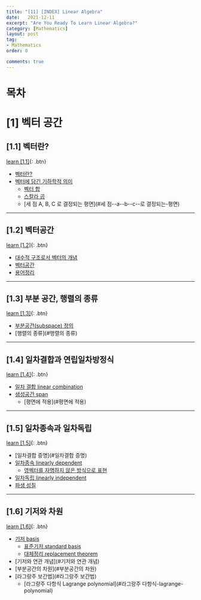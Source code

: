 ```yaml
---
title: "[11] [INDEX] Linear Algebra"
date:   2021-12-11
excerpt: "Are You Ready To Learn Linear Algebra?"
category: [Mathematics]
layout: post
tag:
- Mathematics
order: 0

comments: true
---
```


# 목차

# [1] 벡터 공간 


## [1.1] 벡터란?
[learn [1.1]](https://yerimoh.github.io/LIN11/){: .btn}   
- [벡터란?](#벡터란-)
- [벡터에 담긴 기하학적 의미](#벡터에-담긴-기하학적-의미)
  * [벡터 합](#벡터-합)
  * [스칼라 곱](#스칼라-곱)
  * [세 점 A, B, C 로 결정되는 평면](#세 점--a--b--c--로 결정되는-평면)


----

## [1.2] 벡터공간
[learn [1.2]](https://yerimoh.github.io/LIN12/){: .btn}    
- [대수적 구조로서 벡터의 개념](#대수적-구조로서-벡터의-개념)
- [벡터공간](#벡터공간)
- [용어정리](#용어정리)

-----


## [1.3] 부분 공간, 행렬의 종류
[learn [1.3]](https://yerimoh.github.io/LIN13/){: .btn}   
- [부분공간(subspace) 정의](#부분공간-subspace--정의)
- [행렬의 종류](#행렬의 종류)

----

## [1.4] 일차결합과 연립일차방정식
[learn [1.4]](https://yerimoh.github.io/LIN14/){: .btn}   
- [일차 결합 linear combination](#일차-결합-linear-combination)
- [생성공간 span](#생성공간-span)
  * [평면에 적용](#평면에 적용)

-----

## [1.5] 일차종속과 일차독립
[learn [1.5]](https://yerimoh.github.io/LIN15/){: .btn}   
- [일차결합 증명](#일차결합 증명)
- [일차종속 linearly dependent](#일차종속-linearly-dependent-)
  * [영벡터를 자명하지 않은 방식으로 표현](#영벡터를-자명하지-않은-방식으로-표현)
- [일차독립 linearly independent](#일차독립-linearly-independent)
- [파생 성질](#파생-성질)

-----

## [1.6] 기저와 차원
[learn [1.6]](https://yerimoh.github.io/LIN16/){: .btn}   
- [기저 basis](#기저-basis)
  * [표준기저 standard basis](#표준기저-standard-basis)
  * [대체정리 replacement theorem](#대체정리-replacement-theorem)
- [기저와 연관 개념](#기저와 연관 개념)
- [부분공간의 차원](#부분공간의 차원)
- [라그랑주 보간법](#라그랑주 보간법)
  * [라그랑주 다항식 Lagrange polynomial](#라그랑주 다항식-lagrange-polynomial)

